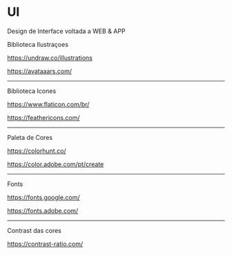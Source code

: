 # UI
Design de Interface voltada a WEB &amp; APP

Biblioteca Ilustraçoes

https://undraw.co/illustrations

https://avataaars.com/
____________________________________________________________________________________________________________________________________________________

Biblioteca Icones

https://www.flaticon.com/br/

https://feathericons.com/
_____________________________________________________________________________________________________________________________________________________

Paleta de Cores

https://colorhunt.co/

https://color.adobe.com/pt/create
_____________________________________________________________________________________________________________________________________________________

Fonts

https://fonts.google.com/

https://fonts.adobe.com/

_____________________________________________________________________________________________________________________________________________________
Contrast das cores

https://contrast-ratio.com/

